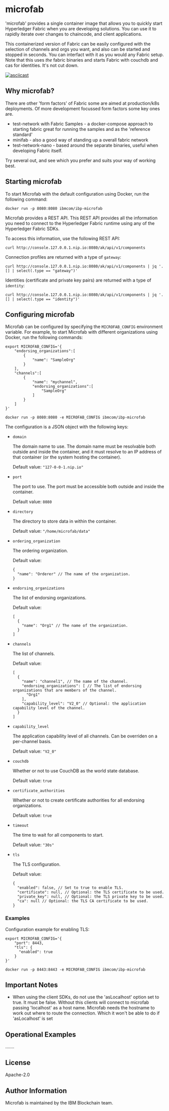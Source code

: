 # microfab

'microfab' provides a single container image that allows you to quickly start Hyperledger Fabric when you are developing solutions. You can use it to rapidly iterate over changes to chaincode, and client applications.

This containerized version of Fabric can be easily configured with the selection of channels and orgs you want, and also can be started and stopped in seconds.  You can interfact with it as you would any Fabric setup. Note that this uses *the* fabric binaries and starts Fabric with couchdb and cas for identities. It's not cut down.

[![asciicast](https://asciinema.org/a/519913.svg)](https://asciinema.org/a/519913)

## Why microfab?

There are other 'form factors' of Fabric some are aimed at production/k8s deployments. Of more development focussed form factors some key ones are.

- test-network with Fabric Samples - a docker-compose approach to starting fabric great for running the samples and as the 'reference standard'
- minifab - also a good way of standing up a overall fabric network
- test-network-nano - based around the separate binaries, useful when developing Fabric itself.

Try several out, and see which you prefer and suits your way of working best. 

## Starting microfab

To start Microfab with the default configuration using Docker, run the following command:

    docker run -p 8080:8080 ibmcom/ibp-microfab

Microfab provides a REST API. This REST API provides all the information you need to connect to the Hyperledger Fabric runtime using any of the Hyperledger Fabric SDKs.

To access this information, use the following REST API:

    curl http://console.127.0.0.1.nip.io:8080/ak/api/v1/components

Connection profiles are returned with a type of `gateway`:

    curl http://console.127.0.0.1.nip.io:8080/ak/api/v1/components | jq '.[] | select(.type == "gateway")'

Identities (certificate and private key pairs) are returned with a type of `identity`:

    curl http://console.127.0.0.1.nip.io:8080/ak/api/v1/components | jq '.[] | select(.type == "identity")'

## Configuring microfab

Microfab can be configured by specifying the `MICROFAB_CONFIG` environment variable. For example, to start Microfab with different organizations using Docker, run the following commands:

    export MICROFAB_CONFIG='{
        "endorsing_organizations":[
            {
                "name": "SampleOrg"
            }
        ],
        "channels":[
            {
                "name": "mychannel",
                "endorsing_organizations":[
                    "SampleOrg"
                ]
            }
        ]
    }'

    docker run -p 8080:8080 -e MICROFAB_CONFIG ibmcom/ibp-microfab

The configuration is a JSON object with the following keys:

- `domain`

  The domain name to use. The domain name must be resolvable both outside and inside the container, and it must resolve to an IP address of that container (or the system hosting the container).

  Default value: `"127-0-0-1.nip.io"`

- `port`

  The port to use. The port must be accessible both outside and inside the container.

  Default value: `8080`

- `directory`

  The directory to store data in within the container.

  Default value: `"/home/microfab/data"`

- `ordering_organization`

  The ordering organization.

  Default value:

      {
        "name": "Orderer" // The name of the organization.
      }

- `endorsing_organizations`

  The list of endorsing organizations.

  Default value:

      [
        {
          "name": "Org1" // The name of the organization.
        }
      ]

- `channels`

  The list of channels.

  Default value:

      [
        {
          "name": "channel1", // The name of the channel.
          "endorsing_organizations": [ // The list of endorsing organizations that are members of the channel.
            "Org1"
          ],
          "capability_level": "V2_0" // Optional: the application capability level of the channel.
        }
      ]

- `capability_level`

  The application capability level of all channels. Can be overriden on a per-channel basis.

  Default value: `"V2_0"`

- `couchdb`

  Whether or not to use CouchDB as the world state database.

  Default value: `true`

- `certificate_authorities`

  Whether or not to create certificate authorities for all endorsing organizations.

  Default value: `true`

- `timeout`

  The time to wait for all components to start.

  Default value: `"30s"`

- `tls`

  The TLS configuration.

  Default value:

      {
        "enabled": false, // Set to true to enable TLS.
        "certificate": null, // Optional: the TLS certificate to be used.
        "private_key": null, // Optional: the TLS private key to be used.
        "ca": null // Optional: the TLS CA certificate to be used.
      }

### Examples

Configuration example for enabling TLS:

    export MICROFAB_CONFIG='{
        "port": 8443,
        "tls": {
          "enabled": true
        }
    }'

    docker run -p 8443:8443 -e MICROFAB_CONFIG ibmcom/ibp-microfab

## Important Notes

* When using the client SDKs, do not use the 'asLocalhost' option set to true. It must be false. Without this clients will connect to microfab passing 'localhost' as a host name. Microfab needs the hostname to work out where to route the connection. Which it won't be able to do if 'asLocalhost' is set

## Operational Examples

.......

## License

Apache-2.0

## Author Information

Microfab is maintained by the IBM Blockchain team. 
